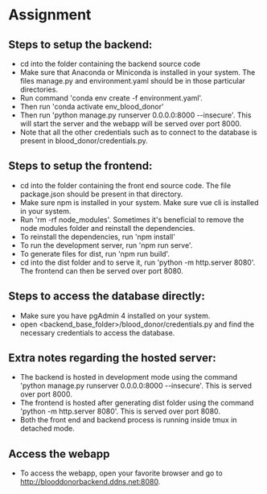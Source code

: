 # Assignment

## Steps to setup the backend:
- cd into the folder containing the backend source code
- Make sure that Anaconda or Miniconda is installed in your system. The files manage.py and environment.yaml should be in those particular directories. 
- Run command 'conda env create -f environment.yaml'.
- Then run 'conda activate env_blood_donor'
- Then run 'python manage.py runserver 0.0.0.0:8000 --insecure'. This will start the server and the webapp will be served over port 8000.
- Note that all the other credentials such as to connect to the database is present in blood_donor/credentials.py.


## Steps to setup the frontend:
- cd into the folder containing the front end source code. The file package.json should be present in that directory.
- Make sure npm is installed in your system. Make sure vue cli is installed in your system.
- Run 'rm -rf node_modules'. Sometimes it's beneficial to remove the node modules folder and reinstall the dependencies.
- To reinstall the dependencies, run 'npm install'
- To run the development server, run 'npm run serve'.
- To generate files for dist, run 'npm run build'.
- cd into the dist folder and to serve it, run 'python -m http.server 8080'. The frontend can then be served over port 8080.

## Steps to access the database directly:
- Make sure you have pgAdmin 4 installed on your system.
- open <backend_base_folder>/blood_donor/credentials.py and find the necessary credentials to access the database.

## Extra notes regarding the hosted server:
- The backend is hosted in development mode using the command 'python manage.py runserver 0.0.0.0:8000 --insecure'. This is served over port 8000.
- The frontend is hosted after generating dist folder using the command 'python -m http.server 8080'. This is served over port 8080.
- Both the front end and backend process is running inside tmux in detached mode.

## Access the webapp
- To access the webapp, open your favorite browser and go to http://blooddonorbackend.ddns.net:8080.

